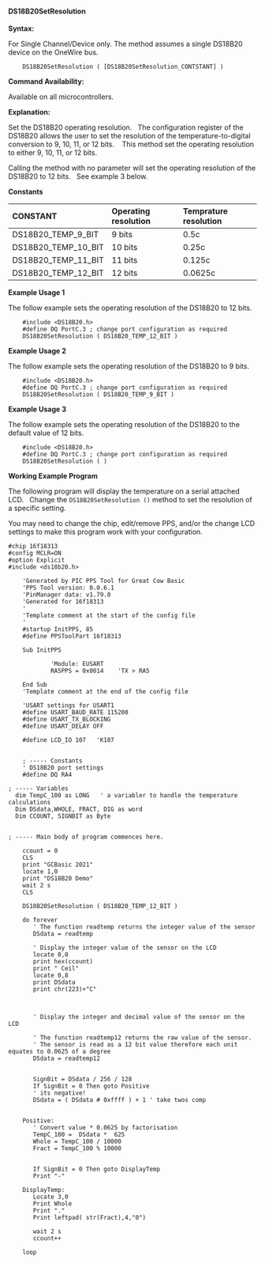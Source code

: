 <div class="section">

<div class="titlepage">

<div>

<div>

#### <span id="ds18b20setresolution"></span>DS18B20SetResolution

</div>

</div>

</div>

<span class="strong">**Syntax:**</span>

For Single Channel/Device only. The method assumes a single DS18B20
device on the OneWire bus.

``` screen
    DS18B20SetResolution ( [DS18B20SetResolution_CONTSTANT] )
```

<span class="strong">**Command Availability:**</span>

Available on all microcontrollers.

<span class="strong">**Explanation:**</span>

Set the DS18B20 operating resolution.   The configuration register of
the DS18B20 allows the user to set the resolution of the
temperature-to-digital conversion to 9, 10, 11, or 12 bits.    This
method set the operating resolution to either 9, 10, 11, or 12 bits.  

Calling the method with no parameter will set the operating resolution
of the DS18B20 to 12 bits.   See example 3 below.

<span class="strong">**Constants**</span>

<div class="informaltable">

| CONSTANT               | Operating resolution | Temprature resolution |
|:-----------------------|:---------------------|:----------------------|
| DS18B20\_TEMP\_9\_BIT  | 9 bits               | 0.5c                  |
| DS18B20\_TEMP\_10\_BIT | 10 bits              | 0.25c                 |
| DS18B20\_TEMP\_11\_BIT | 11 bits              | 0.125c                |
| DS18B20\_TEMP\_12\_BIT | 12 bits              | 0.0625c               |

</div>

  
<span class="strong">**Example Usage 1**</span>

The follow example sets the operating resolution of the DS18B20 to 12
bits.

``` screen
    #include <DS18B20.h>
    #define DQ PortC.3 ; change port configuration as required
    DS18B20SetResolution ( DS18B20_TEMP_12_BIT )
```

<span class="strong">**Example Usage 2**</span>

The follow example sets the operating resolution of the DS18B20 to 9
bits.

``` screen
    #include <DS18B20.h>
    #define DQ PortC.3 ; change port configuration as required
    DS18B20SetResolution ( DS18B20_TEMP_9_BIT )
```

<span class="strong">**Example Usage 3**</span>

The follow example sets the operating resolution of the DS18B20 to the
default value of 12 bits.

``` screen
    #include <DS18B20.h>
    #define DQ PortC.3 ; change port configuration as required
    DS18B20SetResolution ( )
```

<span class="strong">**Working Example Program**</span>

The following program will display the temperature on a serial attached
LCD.   Change the `DS18B20SetResolution ()` method to set the resolution
of a specific setting.

You may need to change the chip, edit/remove PPS, and/or the change LCD
settings to make this program work with your configuration.  

``` screen
#chip 16f18313
#config MCLR=ON
#option Explicit
#include <ds18b20.h>

    'Generated by PIC PPS Tool for Great Cow Basic
    'PPS Tool version: 0.0.6.1
    'PinManager data: v1.79.0
    'Generated for 16f18313
    '
    'Template comment at the start of the config file
    '
    #startup InitPPS, 85
    #define PPSToolPart 16f18313

    Sub InitPPS

            'Module: EUSART
            RA5PPS = 0x0014    'TX > RA5

    End Sub
    'Template comment at the end of the config file

    'USART settings for USART1
    #define USART_BAUD_RATE 115200
    #define USART_TX_BLOCKING
    #define USART_DELAY OFF

    #define LCD_IO 107   'K107


    ; ----- Constants
    ' DS18B20 port settings
    #define DQ RA4

; ----- Variables
  dim TempC_100 as LONG   ' a variabler to handle the temperature calculations
  Dim DSdata,WHOLE, FRACT, DIG as word
  Dim CCOUNT, SIGNBIT as Byte


; ----- Main body of program commences here.

    ccount = 0
    CLS
    print "GCBasic 2021"
    locate 1,0
    print "DS18B20 Demo"
    wait 2 s
    CLS

    DS18B20SetResolution ( DS18B20_TEMP_12_BIT )

    do forever
       ' The function readtemp returns the integer value of the sensor
       DSdata = readtemp

       ' Display the integer value of the sensor on the LCD
       locate 0,0
       print hex(ccount)
       print " Ceil"
       locate 0,8
       print DSdata
       print chr(223)+"C"



       ' Display the integer and decimal value of the sensor on the LCD

       ' The function readtemp12 returns the raw value of the sensor.
       ' The sensor is read as a 12 bit value therefore each unit equates to 0.0625 of a degree
       DSdata = readtemp12


       SignBit = DSdata / 256 / 128
       If SignBit = 0 Then goto Positive
       ' its negative!
       DSdata = ( DSdata # 0xffff ) + 1 ' take twos comp


    Positive:
       ' Convert value * 0.0625 by factorisation
       TempC_100 =  DSdata *  625
       Whole = TempC_100 / 10000
       Fract = TempC_100 % 10000


       If SignBit = 0 Then goto DisplayTemp
       Print "-"

    DisplayTemp:
       Locate 3,0
       Print Whole
       Print "."
       Print leftpad( str(Fract),4,"0")

       wait 2 s
       ccount++

    loop
```

  
  

</div>
